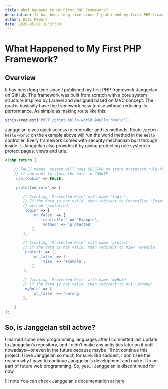 ```yaml
---
title: What Happend to My First PHP Framework?
description: It has been long time since I published my first PHP framework `Janggelan` on GitHub. The framework was built from scratch with a core system structure inspired by Laravel and designed based on MVC concept. The goal is basicly have the framework easy to use without reducing its performance
author: Dali Kewara
date: 2020-05-01 18:37:00
---
```


# What Happened to My First PHP Framework?

## Overview

It has been long time since I published my first PHP 
framework Janggelan on GitHub. The framework was 
built from scratch with a core system structure 
inspired by Laravel and designed based on MVC 
concept. The goal is basically have the framework 
easy to use without reducing its performance. As simple 
as making route like this:

```php
$this->request('POST /print-hello-world @Hello::world');
```

Janggelan gives quick access to controller and its 
methods. Route `/print-hello-world` on the example 
above will run the world method in the `Hello` controller.
Every framework comes with security mechanism 
built through inside it. Janggelan also provides 
it by giving protecting rule system to protect 
pages, views and urls.

```php
<?php return [

    // FALSE means, system will uses SESSION to store protected_rule data. Set it TRUE
    // if you want to store the data in COOKIE.
    'use_cookie' => FALSE,

    'protected_rule' => [

        // Creating 'Protected Rule' with name 'login'.
        // If the data is not valid, then redirect to Controller 'Example'
        // method 'protected.'
        'login' => [
            'on_false' => [
                'controller' => 'Example',
                'method' => 'protected'
            ],
        ],

        // Creating 'Protected Rule' with name 'protect'.
        // If the data is not valid, then redirect to View 'example'.
        'protect' => [
            'on_false' => [
                'view' => 'example',
            ],
        ],

        // Creating 'Protected Rule' with name 'myRule'.
        // If the data is not valid, then redirect to uri '/wrong'.
        'myRule' => [
            'on_false' => '/wrong'
        ],

    ]
];
```

## So, is Janggelan still active?

I learned some new programming languages after I 
committed last update to Janggelan‘s repository, 
and I didn’t make any activities later on it until 
nowadays—or even in the future because maybe 
I’ll not continue this project. I love Janggelan so 
much for sure. But saddest, I don’t see the reason 
why I have to continue Janggelan‘s development 
and make it to be part of future web programming. 
So, yes… Janggelan is discontinued for now.

!!! note
    You can check Janggelan‘s documentation at [here](/projects/php/janggelan)